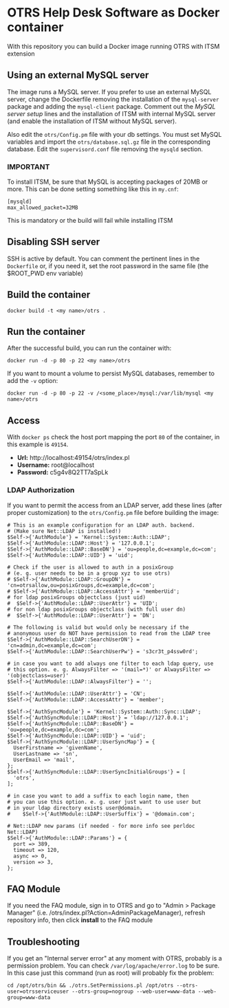 # OTRS Help Desk Software as Docker container

With this repository you can build a Docker image running OTRS with ITSM extension

## Using an external MySQL server

The image runs a MySQL server. If you prefer to use an external MySQL server, change the Dockerfile removing the installation of the `mysql-server` package and adding the `mysql-client` package. Comment out the _MySQL server setup_ lines and the installation of ITSM with internal MySQL server (and enable the installation of ITSM without MySQL server).

Also edit the `otrs/Config.pm` file with your db settings. You must set MySQL variables and import the `otrs/database.sql.gz` file in the corresponding database.
Edit the `supervisord.conf` file removing the `mysqld` section.

### IMPORTANT

To install ITSM, be sure that MySQL is accepting packages of 20MB or more. This can be done setting something like this in `my.cnf`:

```
[mysqld]
max_allowed_packet=32MB
```

This is mandatory or the build will fail while installing ITSM

## Disabling SSH server

SSH is active by default. You can comment the pertinent lines in the `Dockerfile` or, if you need it, set the root password in the same file (the $ROOT_PWD env variable)

## Build the container

```
docker build -t <my name>/otrs .
```

## Run the container

After the successful build, you can run the container with:

```
docker run -d -p 80 -p 22 <my name>/otrs
```

If you want to mount a volume to persist MySQL databases, remember to add the `-v` option:

```
docker run -d -p 80 -p 22 -v /<some_place>/mysql:/var/lib/mysql <my name>/otrs
```

## Access

With `docker ps` check the host port mapping the port `80` of the container, in this example is `49154`.

* **Url:** http://localhost:49154/otrs/index.pl
* **Username:** root@localhost
* **Password:** c5g4v8Q2TT7aSpLk

### LDAP Authorization

If you want to permit the access from an LDAP server, add these lines (after proper customization) to the `otrs/Config.pm` file before building the image:

```
# This is an example configuration for an LDAP auth. backend.
# (Make sure Net::LDAP is installed!)
$Self->{'AuthModule'} = 'Kernel::System::Auth::LDAP';
$Self->{'AuthModule::LDAP::Host'} = '127.0.0.1';
$Self->{'AuthModule::LDAP::BaseDN'} = 'ou=people,dc=example,dc=com';
$Self->{'AuthModule::LDAP::UID'} = 'uid';

# Check if the user is allowed to auth in a posixGroup
# (e. g. user needs to be in a group xyz to use otrs)
# $Self->{'AuthModule::LDAP::GroupDN'} = 'cn=otrsallow,ou=posixGroups,dc=example,dc=com';
# $Self->{'AuthModule::LDAP::AccessAttr'} = 'memberUid';
# for ldap posixGroups objectclass (just uid)
#  $Self->{'AuthModule::LDAP::UserAttr'} = 'UID';
# for non ldap posixGroups objectclass (with full user dn)
#  $Self->{'AuthModule::LDAP::UserAttr'} = 'DN';

# The following is valid but would only be necessary if the
# anonymous user do NOT have permission to read from the LDAP tree
$Self->{'AuthModule::LDAP::SearchUserDN'} = 'cn=admin,dc=example,dc=com';
$Self->{'AuthModule::LDAP::SearchUserPw'} = 's3cr3t_p4ssw0rd';

# in case you want to add always one filter to each ldap query, use
# this option. e. g. AlwaysFilter => '(mail=*)' or AlwaysFilter => '(objectclass=user)'
$Self->{'AuthModule::LDAP::AlwaysFilter'} = '';

$Self->{'AuthModule::LDAP::UserAttr'} = 'CN';
$Self->{'AuthModule::LDAP::AccessAttr'} = 'member';

$Self->{'AuthSyncModule'} = 'Kernel::System::Auth::Sync::LDAP';
$Self->{'AuthSyncModule::LDAP::Host'} = 'ldap://127.0.0.1';
$Self->{'AuthSyncModule::LDAP::BaseDN'} = 'ou=people,dc=example,dc=com';
$Self->{'AuthSyncModule::LDAP::UID'} = 'uid';
$Self->{'AuthSyncModule::LDAP::UserSyncMap'} = {
  UserFirstname => 'givenName',
  UserLastname => 'sn',
  UserEmail => 'mail',
};
$Self->{'AuthSyncModule::LDAP::UserSyncInitialGroups'} = [
  'otrs',
];

# in case you want to add a suffix to each login name, then
# you can use this option. e. g. user just want to use user but
# in your ldap directory exists user@domain.
#    $Self->{'AuthModule::LDAP::UserSuffix'} = '@domain.com';

# Net::LDAP new params (if needed - for more info see perldoc Net::LDAP)
$Self->{'AuthModule::LDAP::Params'} = {
  port => 389,
  timeout => 120,
  async => 0,
  version => 3,
};
```

## FAQ Module

If you need the FAQ module, sign in to OTRS and go to "Admin > Package Manager" (i.e. /otrs/index.pl?Action=AdminPackageManager), refresh repository info, then click **install** to the FAQ module

## Troubleshooting

If you get an "Internal server error" at any moment with OTRS, probably is a permission problem. You can check `/var/log/apache/error.log` to be sure.
In this case just this command (run as root) will probably fix the problem:

```
cd /opt/otrs/bin && ./otrs.SetPermissions.pl /opt/otrs --otrs-user=otrsserviceuser --otrs-group=nogroup --web-user=www-data --web-group=www-data
```
